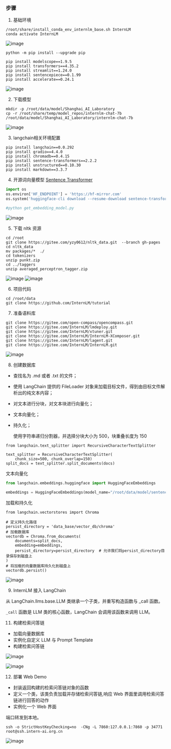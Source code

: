 ### 步骤

1. 基础环境
```shell
/root/share/install_conda_env_internlm_base.sh InternLM
conda activate InternLM
```
![image](https://github.com/lvoooo/internLM-learning/assets/16740247/6f6c4050-8a4b-423a-80cd-415a6aa2bb45)

```shell
python -m pip install --upgrade pip

pip install modelscope==1.9.5
pip install transformers==4.35.2
pip install streamlit==1.24.0
pip install sentencepiece==0.1.99
pip install accelerate==0.24.1
```

![image](https://github.com/lvoooo/internLM-learning/assets/16740247/eff88dc8-8396-4b48-8d13-d9bc23539ed5)


2. 下载模型

```shell
mkdir -p /root/data/model/Shanghai_AI_Laboratory
cp -r /root/share/temp/model_repos/internlm-chat-7b /root/data/model/Shanghai_AI_Laboratory/internlm-chat-7b
```

![image](https://github.com/lvoooo/internLM-learning/assets/16740247/755c0ce7-bf90-4c90-9397-cfb261fbae83)

3. langchain相关环境配置
```shell
pip install langchain==0.0.292
pip install gradio==4.4.0
pip install chromadb==0.4.15
pip install sentence-transformers==2.2.2
pip install unstructured==0.10.30
pip install markdown==3.3.7
```



4.  开源词向量模型 [Sentence Transformer](https://huggingface.co/sentence-transformers/paraphrase-multilingual-MiniLM-L12-v2)

```python
import os
os.environ['HF_ENDPOINT'] = 'https://hf-mirror.com'
os.system('huggingface-cli download --resume-download sentence-transformers/paraphrase-multilingual-MiniLM-L12-v2 --local-dir /root/data/model/sentence-transformer')

#python get_embedding_model.py
```

![image](https://github.com/lvoooo/internLM-learning/assets/16740247/72a51a1a-e4db-410f-909d-350937d498bb)

5.  下载 nltk 资源

```shell
cd /root
git clone https://gitee.com/yzy0612/nltk_data.git  --branch gh-pages
cd nltk_data
mv packages/*  ./
cd tokenizers
unzip punkt.zip
cd ../taggers
unzip averaged_perceptron_tagger.zip
```
![image](https://github.com/lvoooo/internLM-learning/assets/16740247/e14f4145-744d-42b0-bf73-c36edcdf9f40)
![image](https://github.com/lvoooo/internLM-learning/assets/16740247/a333f4c2-fd50-41e9-9761-e3443cf4f4c3)

6.  项目代码

```shell
cd /root/data
git clone https://github.com/InternLM/tutorial
```

7.   准备语料库

```shell
git clone https://gitee.com/open-compass/opencompass.git
git clone https://gitee.com/InternLM/lmdeploy.git
git clone https://gitee.com/InternLM/xtuner.git
git clone https://gitee.com/InternLM/InternLM-XComposer.git
git clone https://gitee.com/InternLM/lagent.git
git clone https://gitee.com/InternLM/InternLM.git
```


![image](https://github.com/lvoooo/internLM-learning/assets/16740247/515d1b94-3119-4564-bb7e-a71c0ccaecee)

8.   创建数据库
- 查找名为 .md 或者 .txt 的文件；
- 使用 LangChain 提供的 FileLoader 对象来加载目标文件，得到由目标文件解析出的纯文本内容；
- 对文本进行分块，对文本块进行向量化；
- 文本向量化；
- 持久化；


  使用字符串递归分割器，并选择分块大小为 500，块重叠长度为 150
  
```shell
from langchain.text_splitter import RecursiveCharacterTextSplitter

text_splitter = RecursiveCharacterTextSplitter(
    chunk_size=500, chunk_overlap=150)
split_docs = text_splitter.split_documents(docs)
```

文本向量化

```python
from langchain.embeddings.huggingface import HuggingFaceEmbeddings

embeddings = HuggingFaceEmbeddings(model_name="/root/data/model/sentence-transformer")
```

加载和持久化

```shell
from langchain.vectorstores import Chroma

# 定义持久化路径
persist_directory = 'data_base/vector_db/chroma'
# 加载数据库
vectordb = Chroma.from_documents(
    documents=split_docs,
    embedding=embeddings,
    persist_directory=persist_directory  # 允许我们将persist_directory目录保存到磁盘上
)
# 将加载的向量数据库持久化到磁盘上
vectordb.persist()
```

![image](https://github.com/lvoooo/internLM-learning/assets/16740247/b30132ad-73b1-4568-9038-aea14dd94d22)

9.   InternLM 接入 LangChain

从 LangChain.llms.base.LLM 类继承一个子类，并重写构造函数与 _call 函数。

`_call` 函数是 LLM 类的核心函数，LangChain 会调用该函数来调用 LLM。


11.   构建检索问答链
- 加载向量数据库
- 实例化自定义 LLM 与 Prompt Template
- 构建检索问答链

![image](https://github.com/lvoooo/internLM-learning/assets/16740247/0912f14c-c286-475b-8720-42a399b3bff2)

![image](https://github.com/lvoooo/internLM-learning/assets/16740247/1043e31a-c7e0-4c6c-94c6-15ce12b8c0a9)

12.   部署 Web Demo
- 封装返回构建的检索问答链对象的函数
- 定义一个类，该类负责加载并存储检索问答链,响应 Web 界面里调用检索问答链进行回答的动作
-  实例化一个 Web 界面

端口转发到本地。

```shell
ssh -o StrictHostKeyChecking=no  -CNg -L 7860:127.0.0.1:7860 -p 34771 root@ssh.intern-ai.org.cn
```


![image](https://github.com/lvoooo/internLM-learning/assets/16740247/f5d09845-39a2-4a3e-9d78-6f6d5202a545)
